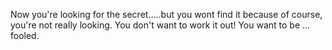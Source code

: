 Now you're looking for the secret.....but you wont find it because of course, you're not really looking. You don't want to work it out! You want to be ... fooled.
